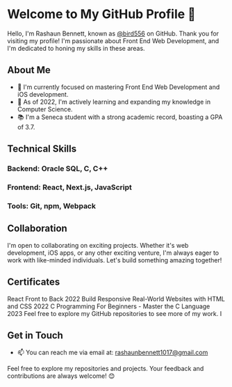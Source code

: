# Welcome to My GitHub Profile 👋

Hello, I'm Rashaun Bennett, known as [@bird556](https://github.com/bird556) on GitHub. Thank you for visiting my profile! I'm passionate about Front End Web Development, and I'm dedicated to honing my skills in these areas.

## About Me
- 🔭 I'm currently focused on mastering Front End Web Development and iOS development.
- 🌱 As of 2022, I'm actively learning and expanding my knowledge in Computer Science.
- 📚 I'm a Seneca student with a strong academic record, boasting a GPA of 3.7.

## Technical Skills
### Backend: Oracle SQL, C, C++
### Frontend: React, Next.js, JavaScript
### Tools: Git, npm, Webpack

## Collaboration
I'm open to collaborating on exciting projects. Whether it's web development, iOS apps, or any other exciting venture, I'm always eager to work with like-minded individuals. Let's build something amazing together!

## Certificates
React Front to Back 2022
Build Responsive Real-World Websites with HTML and CSS 2022
C Programming For Beginners - Master the C Language 2023
Feel free to explore my GitHub repositories to see more of my work. I

## Get in Touch
- 📫 You can reach me via email at: [rashaunbennett1017@gmail.com](mailto:rashaunbennett1017@gmail.com)

Feel free to explore my repositories and projects. Your feedback and contributions are always welcome! 😊

<!---
bird556/bird556 is a ✨ special ✨ repository because its `README.md` (this file) appears on your GitHub profile. You can click the "Preview" link to see the changes I've made.
--->
